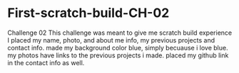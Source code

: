 # First-scratch-build-CH-02
Challenge 02
This challenge was meant to give me scratch build experience
I placed my name, photo, and about me info, my previous projects and contact info.
made my background color blue, simply becuause i love blue.
my photos have links to the previous projects i made. 
placed my github link in the contact info as well. 
